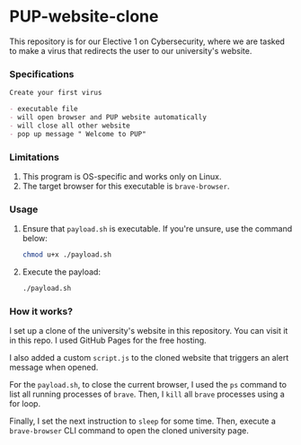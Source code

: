 # PUP-website-clone

This repository is for our Elective 1 on Cybersecurity, where we are tasked to make a virus that redirects the user to our university's website. 

### Specifications

```markdown
Create your first virus 

- executable file 
- will open browser and PUP website automatically 
- will close all other website
- pop up message " Welcome to PUP"

```

### Limitations

1. This program is OS-specific and works only on Linux.
2. The target browser for this executable is `brave-browser`.

### Usage

1. Ensure that `payload.sh` is executable. If you're unsure, use the command below:

    ```bash
    chmod u+x ./payload.sh
    ```

2. Execute the payload:

    ```bash
    ./payload.sh
    ```

### How it works?

I set up a clone of the university's website in this repository. You can visit it in this repo. I used GitHub Pages for the free hosting.

I also added a custom `script.js` to the cloned website that triggers an alert message when opened.

For the `payload.sh`, to close the current browser, I used the `ps` command to list all running processes of `brave`. Then, I `kill` all `brave` processes using a for loop.

Finally, I set the next instruction to `sleep` for some time. Then, execute a `brave-browser` CLI command to open the cloned university page.